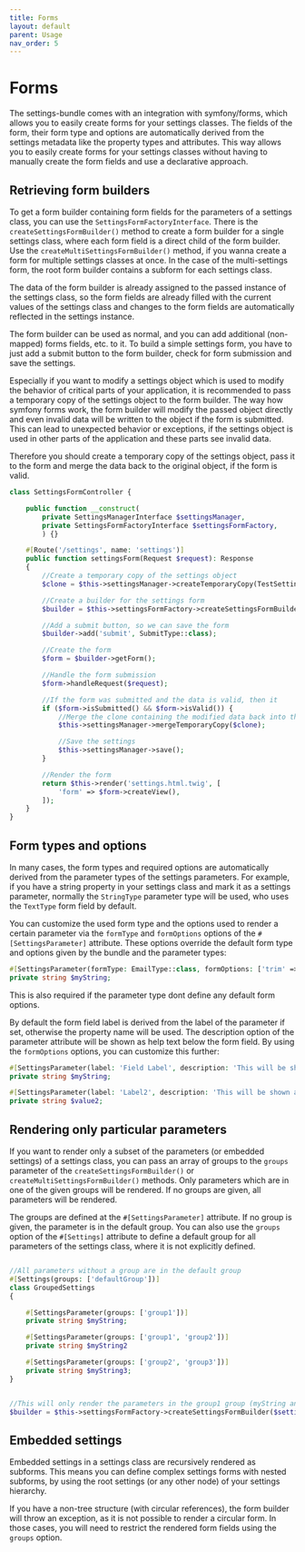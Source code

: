 ```yaml
---
title: Forms
layout: default
parent: Usage
nav_order: 5
---
```


# Forms

The settings-bundle comes with an integration with symfony/forms, which allows you to easily create forms for your settings classes. The fields of the form, their form type and options are automatically derived from the settings metadata like the property types and attributes. This way allows you to easily create forms for your settings classes without having to manually create the form fields and use a declarative approach.

## Retrieving form builders

To get a form builder containing form fields for the parameters of a settings class, you can use the `SettingsFormFactoryInterface`. There is the `createSettingsFormBuilder()` method to create a form builder for a single settings class, where each form field is a direct child of the form builder. Use the `createMultiSettingsFormBuilder()` method, if you wanna create a form for multiple settings classes at once. In the case of the multi-settings form, the root form builder contains a subform for each settings class.

The data of the form builder is already assigned to the passed instance of the settings class, so the form fields are already filled with the current values of the settings class and changes to the form fields are automatically reflected in the settings instance.

The form builder can be used as normal, and you can add additional (non-mapped) forms fields, etc. to it. To build a simple settings form, you have to just add a submit button to the form builder, check for form submission and save the settings.

Especially if you want to modify a settings object which is used to modify the behavior of critical parts of your application, it is recommended to pass a temporary copy of the settings object to the form builder. The way how symfony forms work, the form builder will modify the passed object directly and even invalid data will be written to the object if the form is submitted. This can lead to unexpected behavior or exceptions, if the settings object is used in other parts of the application and these parts see invalid data.

Therefore you should create a temporary copy of the settings object, pass it to the form and merge the data back to the original object, if the form is valid.

```php
class SettingsFormController {

    public function __construct(
        private SettingsManagerInterface $settingsManager,
        private SettingsFormFactoryInterface $settingsFormFactory,
        ) {}

    #[Route('/settings', name: 'settings')]
    public function settingsForm(Request $request): Response
    {
        //Create a temporary copy of the settings object
        $clone = $this->settingsManager->createTemporaryCopy(TestSettings::class);

        //Create a builder for the settings form
        $builder = $this->settingsFormFactory->createSettingsFormBuilder($clone);

        //Add a submit button, so we can save the form
        $builder->add('submit', SubmitType::class);

        //Create the form
        $form = $builder->getForm();

        //Handle the form submission
        $form->handleRequest($request);

        //If the form was submitted and the data is valid, then it
        if ($form->isSubmitted() && $form->isValid()) {
            //Merge the clone containing the modified data back into the managed instance
            $this->settingsManager->mergeTemporaryCopy($clone);

            //Save the settings
            $this->settingsManager->save();
        }

        //Render the form
        return $this->render('settings.html.twig', [
            'form' => $form->createView(),
        ]);
    }
}
```

## Form types and options

In many cases, the form types and required options are automatically derived from the parameter types of the settings parameters. For example, if you have a string property in your settings class and mark it as a settings parameter, normally the `StringType` parameter type will be used, who uses the `TextType` form field by default.

You can customize the used form type and the options used to render a certain parameter via the `formType` and `formOptions` options of the `#[SettingsParameter]` attribute. These options override the default form type and options given by the bundle and the parameter types:

```php
#[SettingsParameter(formType: EmailType::class, formOptions: ['trim' => false])]
private string $myString;
```

This is also required if the parameter type dont define any default form options.

By default the form field label is derived from the label of the parameter if set, otherwise the property name will be used. The description option of the parameter attribute will be shown as help text below the form field. By using the `formOptions` options, you can customize this further:

```php
#[SettingsParameter(label: 'Field Label', description: 'This will be shown as help text')]
private string $myString;

#[SettingsParameter(label: 'Label2', description: 'This will be shown as help text', formOptions: ['label' => '<b>HTML</b> label', label_html => true])]
private string $value2;
```

## Rendering only particular parameters

If you want to render only a subset of the parameters (or embedded settings) of a settings class, you can pass an array of groups to the `groups` parameter of the `createSettingsFormBuilder()` or `createMultiSettingsFormBuilder()` methods. Only parameters which are in one of the given groups will be rendered. If no groups are given, all parameters will be rendered.

The groups are defined at the `#[SettingsParameter]` attribute. If no group is given, the parameter is in the default group. You can also use the `groups` option of the `#[Settings]` attribute to define a default group for all parameters of the settings class, where it is not explicitly defined.

```php

//All parameters without a group are in the default group
#[Settings(groups: ['defaultGroup'])]
class GroupedSettings
{

    #[SettingsParameter(groups: ['group1'])]
    private string $myString;

    #[SettingsParameter(groups: ['group1', 'group2'])]
    private string $myString2

    #[SettingsParameter(groups: ['group2', 'group3'])]
    private string $myString3;
}

```

```php

//This will only render the parameters in the group1 group (myString and myString2)
$builder = $this->settingsFormFactory->createSettingsFormBuilder($settings, groups: ['group1']);
```

## Embedded settings

Embedded settings in a settings class are recursively rendered as subforms.
This means you can define complex settings forms with nested subforms, by using the root settings (or any other node) of your settings hierarchy.

If you have a non-tree structure (with circular references), the form builder will throw an exception, as it is not possible to render a circular form. In those cases, you will need to restrict the rendered form fields using the `groups` option.